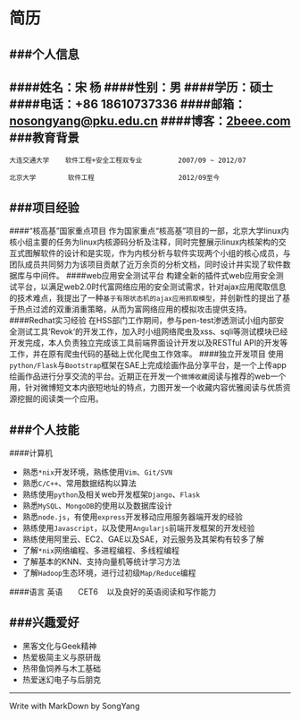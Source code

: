 简历
===========
###个人信息
-------
####姓名：**宋 杨**
####性别：**男**
####学历：**硕士**
####电话：**+86 18610737336**
####邮箱：[nosongyang@pku.edu.cn](mailto:nosongyang@pku.edu.cn?cc=nosongyang@me.com)
####博客：[2beee.com](http://2beeee.com)
###教育背景
------
```
大连交通大学    软件工程+安全工程双专业         2007/09 ~ 2012/07
```
```
北京大学        软件工程                     2012/09至今
```
###项目经验
-------
####“核高基”国家重点项目
作为国家重点“核高基”项目的一部，北京大学linux内核小组主要的任务为linux内核源码分析及注释，同时完整展示linux内核架构的交互式图解软件的设计和是实现，作为内核分析与软件实现两个小组的核心成员，与团队成员共同努力为该项目贡献了近万余页的分析文档，同时设计并实现了软件数据库与中间件。
####web应用安全测试平台
构建全新的插件式web应用安全测试平台，以满足web2.0时代富网络应用的安全测试需求，针对ajax应用爬取信息的技术难点，我提出了一种`基于有限状态机的ajax应用抓取模型`，并创新性的提出了基于热点过滤的双重消重策略，从而为富网络应用的模拟攻击提供支持。
####Redhat实习经验
在HSS部门工作期间，参与pen-test渗透测试小组内部安全测试工具‘Revok‘的开发工作，加入时小组网络爬虫及xss、sqli等测试模块已经开发完成，本人负责独立完成该工具前端界面设计开发以及RESTful API的开发等工作，并在原有爬虫代码的基础上优化爬虫工作效率。
####独立开发项目
使用`python/Flask`与`Bootstrap`框架在SAE上完成绘画作品分享平台，是一个上传app绘画作品进行分享交流的平台。近期正在开发一个`微博收藏`阅读与推荐的web一个用，针对微博短文本内嵌短地址的特点，力图开发一个收藏内容优雅阅读与优质资源挖掘的阅读类一个应用。

###个人技能
-------
####计算机
- 熟悉`*nix`开发环境，熟练使用`Vim`、`Git/SVN`
- 熟悉`C/C++`、常用数据结构以算法
- 熟练使用`python`及相关web开发框架`Django`、`Flask`
- 熟悉`MySQL`、`MongoDB`的使用以及数据库设计
- 熟悉`node.js`，有使用`express`开发移动应用服务器端开发的经验
- 熟练使用`Javascript`，以及使用`Angularjs`前端开发框架的开发经验
- 熟练使用阿里云、EC2、GAE以及SAE，对云服务及其架构有较多了解
- 了解`*nix`网络编程、多进程编程、多线程编程
- 了解基本的KNN、支持向量机等统计学习方法
- 了解`Hadoop`生态环境，进行过初级`Map/Reduce`编程


####语言
英语 &nbsp;&nbsp;&nbsp;&nbsp;&nbsp; CET6 &nbsp;&nbsp;&nbsp;以及良好的英语阅读和写作能力

###兴趣爱好
-------
* 黑客文化与Geek精神
* 热爱极简主义与原研哉
* 热带鱼饲养与木工基础
* 热爱迷幻电子与后朋克

-----------
Write with MarkDown by SongYang


